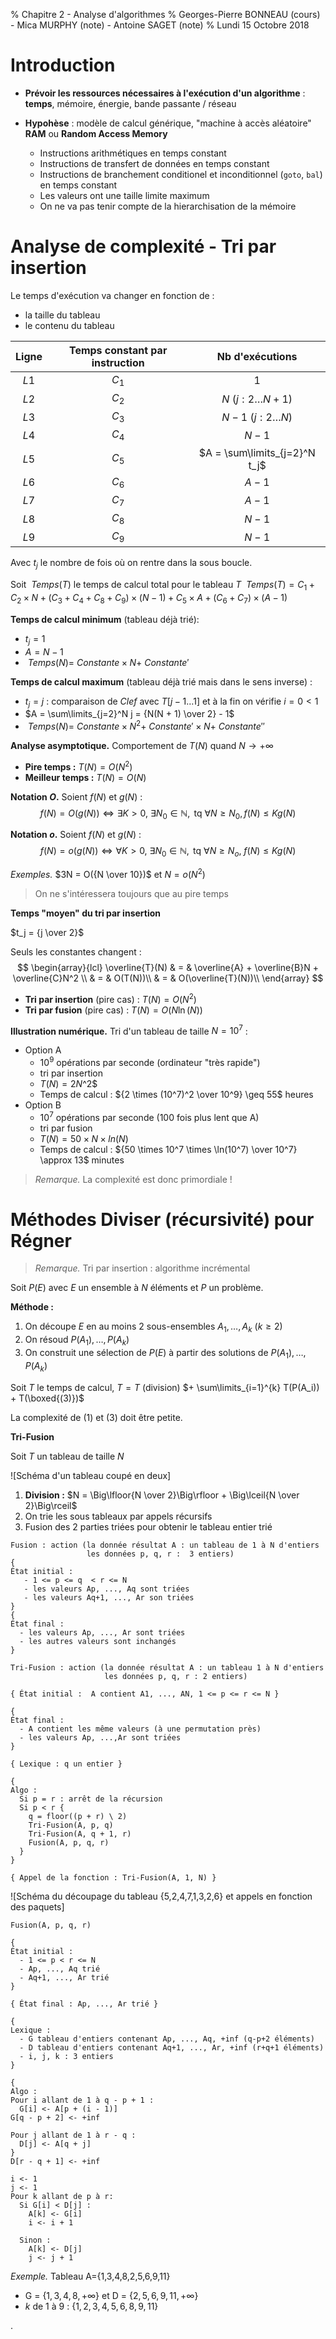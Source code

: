 % Chapitre 2 - Analyse d'algorithmes
% Georges-Pierre BONNEAU (cours) - Mica MURPHY (note) - Antoine SAGET (note)
% Lundi 15 Octobre 2018

# Introduction

- **Prévoir les ressources nécessaires à l'exécution d'un algorithme** : **temps**, mémoire, énergie, bande passante / réseau

- **Hypohèse** : modèle de calcul générique, "machine à accès aléatoire" **RAM** ou **Random Access Memory**
    - Instructions arithmétiques en temps constant
    - Instructions de transfert de données en temps constant
    - Instructions de branchement conditionel et inconditionnel (`goto`, `bal`) en temps constant
    - Les valeurs ont une taille limite maximum
    - On ne va pas tenir compte de la hierarchisation de la mémoire

# Analyse de complexité - Tri par insertion

Le temps d'exécution va changer en fonction de :
- la taille du tableau
- le contenu du tableau

Ligne | Temps constant par instruction |        Nb d'exécutions
:----:|:------------------------------:|:----------------------------:
$L1$  |             $C_1$              |              $1$
$L2$  |             $C_2$              |     $N$ ($j:2 \dots N+1$)
$L3$  |             $C_3$              |    $N - 1$ ($j:2 \dots N$)
$L4$  |             $C_4$              |            $N - 1$
$L5$  |             $C_5$              | $A = \sum\limits_{j=2}^N t_j$
$L6$  |             $C_6$              |            $A - 1$
$L7$  |             $C_7$              |            $A - 1$
$L8$  |             $C_8$              |            $N - 1$
$L9$  |             $C_9$              |            $N - 1$

Avec $t_j$ le nombre de fois où on rentre dans la sous boucle.

Soit $\ Temps(T)$ le temps de calcul total pour le tableau $T$
$\ Temps(T) = C_1 + C_2 \times N + (C_3 + C_4 + C_8 + C_9) \times (N - 1) + C_5 \times A + (C_6 + C_7) \times (A - 1)$

**Temps de calcul minimum** (tableau déjà trié):
  - $t_j = 1$
  - $A = N - 1$
  - $\ Temps(N) =\ Constante \times N +\ Constante'$

**Temps de calcul maximum** (tableau déjà trié mais dans le sens inverse) :
- $t_j = j$ : comparaison de $Clef$ avec $T[j-1 \dots 1]$ et à la fin on vérifie $i = 0 < 1$
- $A = \sum\limits_{j=2}^N j = {N(N + 1) \over 2} - 1$
- $\ Temps(N) =\ Constante \times N^2 +\ Constante' \times N +\ Constante''$

**Analyse asymptotique.** Comportement de $T(N)$ quand $N \rightarrow +\infty$

- **Pire temps :** $T(N) = O(N^2)$
- **Meilleur temps :** $T(N) = O(N)$

**Notation $O$.** Soient $f(N)$ et $g(N)$ :
$$f(N) = O(g(N)) \Leftrightarrow \exists K > 0,\ \exists N_0 \in \mathbb{N}, \text{ tq } \forall N \ge N_0, f(N) \le Kg(N)$$

**Notation $o$.** Soient $f(N)$ et $g(N)$ :
$$f(N) = o(g(N)) \Leftrightarrow \forall K > 0,\ \exists N_0 \in \mathbb{N}, \text{ tq } \forall N \geq N_o,\ f(N) \leq Kg(N)$$

*Exemples.* $3N = O({N \over 10})$ et $N = o(N^2)$

> On ne s'intéressera toujours que au pire temps

**Temps "moyen" du tri par insertion**

$t_j = {j \over 2}$

Seuls les constantes changent :
$$
\begin{array}{lcl}
\overline{T}(N) & = & \overline{A} + \overline{B}N + \overline{C}N^2 \\
 & = & O(T(N))\\
 & = & O(\overline{T}(N))\\
\end{array}
$$

- **Tri par insertion** (pire cas) : $T(N) = O(N^2)$
- **Tri par fusion** (pire cas) : $T(N) = O(N\ln(N))$

**Illustration numérique.** Tri d'un tableau de taille $N = 10^7$ :

- Option A
  - $10^9$ opérations par seconde (ordinateur "très rapide")
  - tri par insertion
  - $T(N) = 2N$^2$
  - Temps de calcul : ${2 \times (10^7)^2 \over 10^9} \geq 55$ heures
- Option B
  - $10^7$ opérations par seconde (100 fois plus lent que A)
  - tri par fusion
  - $T(N) = 50 \times N \times ln(N)$
  - Temps de calcul : ${50 \times 10^7 \times \ln(10^7) \over 10^7} \approx 13$ minutes

> *Remarque.* La complexité est donc primordiale !

# Méthodes Diviser (récursivité) pour Régner

> *Remarque.* Tri par insertion : algorithme incrémental

Soit $P(E)$ avec $E$ un ensemble à $N$ éléments et $P$ un problème.

**Méthode :**
1) On découpe $E$ en au moins $2$ sous-ensembles $A_1,\dots, A_k$ ($k \ge 2$)
2) On résoud $P(A_1), \dots, P(A_k)$
3) On construit une sélection de $P(E)$ à partir des solutions de $P(A_1), \dots, P(A_k)$

Soit $T$ le temps de calcul, $T = T$ (division) $+ \sum\limits_{i=1}^{k} T(P(A_i)) + T(\boxed{(3)})$

La complexité de $(1)$ et $(3)$ doit être petite.

**Tri-Fusion**

Soit $T$ un tableau de taille $N$

![Schéma d'un tableau coupé en deux]

1) **Division :** $N = \Big\lfloor{N \over 2}\Big\rfloor + \Big\lceil{N \over 2}\Big\rceil$
2) On trie les sous tableaux par appels récursifs
3) Fusion des 2 parties triées pour obtenir le tableau entier trié

```
Fusion : action (la donnée résultat A : un tableau de 1 à N d'entiers
                 les données p, q, r :  3 entiers)
{
État initial :
   - 1 <= p <= q  < r <= N
   - les valeurs Ap, ..., Aq sont triées
   - les valeurs Aq+1, ..., Ar son triées
}
{
État final :
  - les valeurs Ap, ..., Ar sont triées
  - les autres valeurs sont inchangés
}
```

```
Tri-Fusion : action (la donnée résultat A : un tableau 1 à N d'entiers
                     les données p, q, r : 2 entiers)

{ État initial :  A contient A1, ..., AN, 1 <= p <= r <= N }

{
État final :
  - A contient les même valeurs (à une permutation près)
  - les valeurs Ap, ...,Ar sont triées
}

{ Lexique : q un entier }

{
Algo :
  Si p = r : arrêt de la récursion
  Si p < r {
    q = floor((p + r) \ 2)
    Tri-Fusion(A, p, q)
    Tri-Fusion(A, q + 1, r)
    Fusion(A, p, q, r)
  }
}

{ Appel de la fonction : Tri-Fusion(A, 1, N) }
```

![Schéma du découpage du tableau {5,2,4,7,1,3,2,6} et appels en fonction des paquets]

```
Fusion(A, p, q, r)

{
État initial :
  - 1 <= p < r <= N
  - Ap, ..., Aq trié
  - Aq+1, ..., Ar trié
}

{ État final : Ap, ..., Ar trié }

{
Lexique :
  - G tableau d'entiers contenant Ap, ..., Aq, +inf (q-p+2 éléments)
  - D tableau d'entiers contenant Aq+1, ..., Ar, +inf (r+q+1 éléments)
  - i, j, k : 3 entiers
}

{
Algo :
Pour i allant de 1 à q - p + 1 :
  G[i] <- A[p + (i - 1)]
G[q - p + 2] <- +inf

Pour j allant de 1 à r - q :
  D[j] <- A[q + j]
}
D[r - q + 1] <- +inf

i <- 1
j <- 1
Pour k allant de p à r:
  Si G[i] < D[j] :
    A[k] <- G[i]
    i <- i + 1

  Sinon :
    A[k] <- D[j]
    j <- j + 1
```

*Exemple.* Tableau A={1,3,4,8,2,5,6,9,11}
- G = {$1,3,4,8,+\infty$} et D = {$2,5,6,9,11,+\infty$}
- $k$ de $1$ à $9$ : {$1,2,3,4,5,6,8,9,11$}








.
